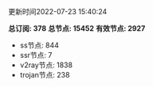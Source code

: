 更新时间2022-07-23 15:40:24

**总订阅: 378**
**总节点: 15452**
**有效节点: 2927**
- ss节点: 844
- ssr节点: 7
- v2ray节点: 1838
- trojan节点: 238

